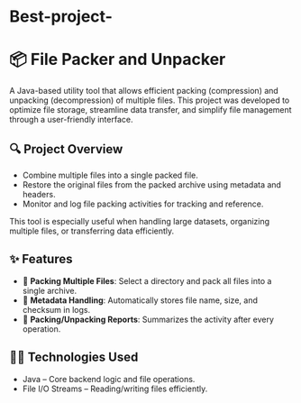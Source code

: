 # Best-project-

# 📦 File Packer and Unpacker

A Java-based utility tool that allows efficient packing (compression) and unpacking (decompression) of multiple files. This project was developed to optimize file storage, streamline data transfer, and simplify file management through a user-friendly interface.

## 🔍 Project Overview

- Combine multiple files into a single packed file.
- Restore the original files from the packed archive using metadata and headers.
- Monitor and log file packing activities for tracking and reference.

This tool is especially useful when handling large datasets, organizing multiple files, or transferring data efficiently.

## ✨ Features

- 📂 **Packing Multiple Files**: Select a directory and pack all files into a single archive.
- 📝 **Metadata Handling**: Automatically stores file name, size, and checksum in logs.
- 🧾 **Packing/Unpacking Reports**: Summarizes the activity after every operation.


## 🧑‍💻 Technologies Used

- Java – Core backend logic and file operations.
- File I/O Streams – Reading/writing files efficiently.
